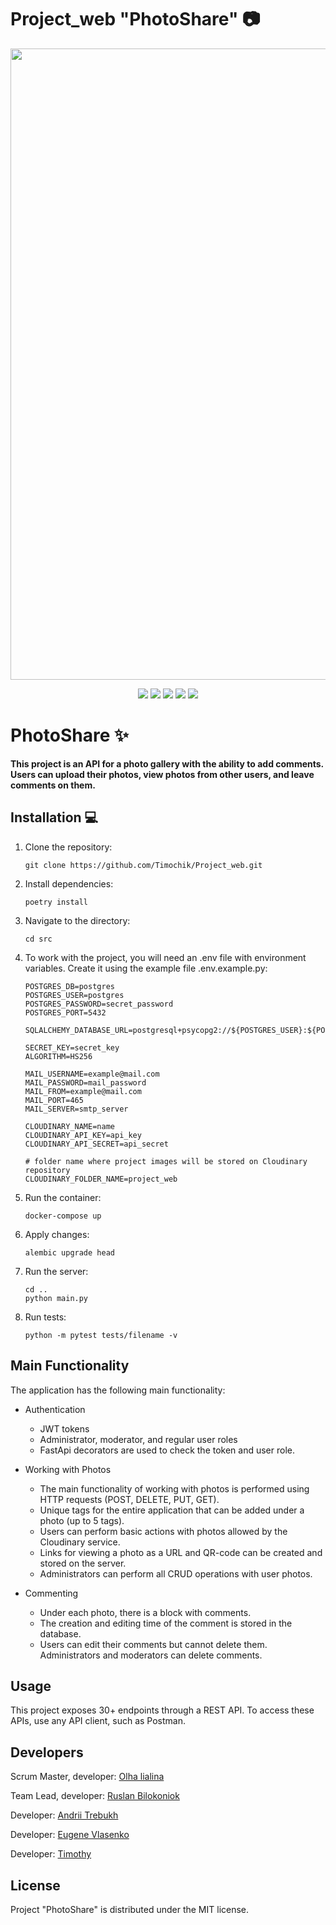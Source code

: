 # Project_web "PhotoShare" 📷

<p align="center">
      <img src="https://i.imgur.com/JGVQtBS.png" width="1010">
</p>

<p align="center">
   <img src="https://img.shields.io/badge/Language-Python-9cf">
   <img src="https://img.shields.io/badge/FastAPI-0.111.0-brightgreen">
   <img src="https://img.shields.io/badge/SQLAlchemy-2.0.30-orange">
   <img src="https://img.shields.io/badge/Pytest-informational">
   <img src="https://img.shields.io/badge/License-MIT-yellow">
</p>


# PhotoShare ✨

**This project is an API for a photo gallery with the ability to add comments. Users can upload their photos, view photos from other users, and leave comments on them.**

## Installation 💻

1. Clone the repository:
    ```
    git clone https://github.com/Timochik/Project_web.git
    ```

2. Install dependencies:
    ```
    poetry install
    ```

3. Navigate to the directory:
    ```
    cd src
    ```

4. To work with the project, you will need an .env file with environment variables. Create it using the example file .env.example.py:
    ```
    POSTGRES_DB=postgres
    POSTGRES_USER=postgres
    POSTGRES_PASSWORD=secret_password
    POSTGRES_PORT=5432

    SQLALCHEMY_DATABASE_URL=postgresql+psycopg2://${POSTGRES_USER}:${POSTGRES_PASSWORD}@localhost:${POSTGRES_PORT}/${POSTGRES_DB}

    SECRET_KEY=secret_key
    ALGORITHM=HS256

    MAIL_USERNAME=example@mail.com
    MAIL_PASSWORD=mail_password
    MAIL_FROM=example@mail.com
    MAIL_PORT=465
    MAIL_SERVER=smtp_server

    CLOUDINARY_NAME=name
    CLOUDINARY_API_KEY=api_key
    CLOUDINARY_API_SECRET=api_secret

    # folder name where project images will be stored on Cloudinary repository
    CLOUDINARY_FOLDER_NAME=project_web
    ```

5. Run the container:
    ```
    docker-compose up
    ```

6. Apply changes:
    ```
    alembic upgrade head
    ```

7. Run the server:
    ```
    cd ..
    python main.py
    ```
    
8. Run tests:  
    ```
    python -m pytest tests/filename -v
    ```

## Main Functionality

The application has the following main functionality:

* Authentication
    * JWT tokens
    * Administrator, moderator, and regular user roles
    * FastApi decorators are used to check the token and user role.

* Working with Photos 

    * The main functionality of working with photos is performed using HTTP requests (POST, DELETE, PUT, GET).
    * Unique tags for the entire application that can be added under a photo (up to 5 tags).
    * Users can perform basic actions with photos allowed by the Cloudinary service.
    * Links for viewing a photo as a URL and QR-code can be created and stored on the server.
    * Administrators can perform all CRUD operations with user photos.

* Commenting

    * Under each photo, there is a block with comments.
    * The creation and editing time of the comment is stored in the database.
    * Users can edit their comments but cannot delete them. Administrators and moderators can delete comments.

## Usage 

This project exposes 30+ endpoints through a REST API. To access these APIs, use any API client, such as Postman.

## Developers 

<div align="">
  <p>Scrum Master, developer: <a href="https://github.com/olhalialina">Olha lialina</a></p>
  <p>Team Lead, developer: <a href="https://github.com/Nyambevos">Ruslan Bilokoniok</a></p>
  <p>Developer: <a href="https://github.com/andrii-trebukh">Andrii Trebukh</a></p>
  <p>Developer: <a href="https://github.com/Y3vh3n11">Eugene Vlasenko</a></p>
  <p>Developer: <a href="https://github.com/Timochik">Timothy</a></p>
</div>

## License 

Project "PhotoShare" is distributed under the MIT license.